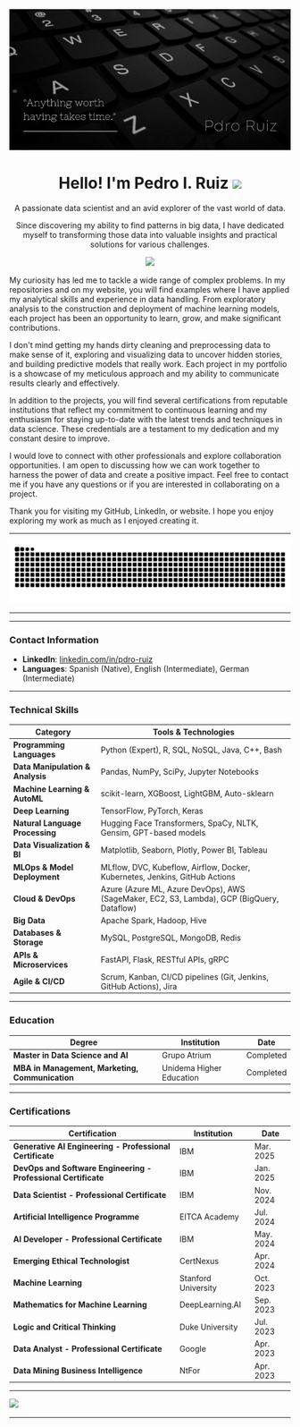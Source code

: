<div align="center">
  <img src="https://github.com/pdro-ruiz/pdro-ruiz/blob/main/pdro_ruiz.jpg" alt="Pedro I. Ruiz">
</div>
<h1 align="center"><b>Hello! I'm Pedro I. Ruiz</b> <img src="https://media.giphy.com/media/hvRJCLFzcasrR4ia7z/giphy.gif" width="35"></h1>

<p align="center">
  A passionate data scientist and an avid explorer of the vast world of data.
</p>

<p align="center">
  Since discovering my ability to find patterns in big data, I have dedicated myself to transforming those data into valuable insights and practical solutions for various challenges.
</p>

<p align="center">
  <a href="https://github.com/DenverCoder1/readme-typing-svg"><img src="https://readme-typing-svg.herokuapp.com?font=Time+New+Roman&color=cyan&size=25&center=true&vCenter=true&width=600&height=100&lines=I+am+Data+Scientist;I+uncover+hidden+and+valuable+patterns;I+automate+complex+processes+with+AI;I+create+advanced+detection+tools;🧙‍♂️+I+predict+the+future+with+algorithms"></a>
</p>

<p>
  My curiosity has led me to tackle a wide range of complex problems. In my repositories and on my website, you will find examples where I have applied my analytical skills and experience in data handling. From exploratory analysis to the construction and deployment of machine learning models, each project has been an opportunity to learn, grow, and make significant contributions.
</p>

<p>
  I don't mind getting my hands dirty cleaning and preprocessing data to make sense of it, exploring and visualizing data to uncover hidden stories, and building predictive models that really work. Each project in my portfolio is a showcase of my meticulous approach and my ability to communicate results clearly and effectively.
</p>

<p>
  In addition to the projects, you will find several certifications from reputable institutions that reflect my commitment to continuous learning and my enthusiasm for staying up-to-date with the latest trends and techniques in data science. These credentials are a testament to my dedication and my constant desire to improve.
</p>

<p>
  I would love to connect with other professionals and explore collaboration opportunities. I am open to discussing how we can work together to harness the power of data and create a positive impact. Feel free to contact me if you have any questions or if you are interested in collaborating on a project.

</p>

<p>
  Thank you for visiting my GitHub, LinkedIn, or website. I hope you enjoy exploring my work as much as I enjoyed creating it.
</p>


<hr>

<div align="center">
  <img src="https://github.com/pdro-ruiz/pdro-ruiz/blob/main/grid-snake.svg" alt="Snake Animation">
</div>

---
---

### Contact Information

- **LinkedIn**: [linkedin.com/in/pdro-ruiz](https://linkedin.com/in/pdro-ruiz)
- **Languages**: Spanish (Native), English (Intermediate), German (Intermediate)

---

### Technical Skills

| Category                         | Tools & Technologies                                                                       |
| -------------------------------- | ------------------------------------------------------------------------------------------ |
| **Programming Languages**        | Python (Expert), R, SQL, NoSQL, Java, C++, Bash                                            |
| **Data Manipulation & Analysis** | Pandas, NumPy, SciPy, Jupyter Notebooks                                                    |
| **Machine Learning & AutoML**    | scikit-learn, XGBoost, LightGBM, Auto-sklearn                                              |
| **Deep Learning**                | TensorFlow, PyTorch, Keras                                                                 |
| **Natural Language Processing**  | Hugging Face Transformers, SpaCy, NLTK, Gensim, GPT-based models                           |
| **Data Visualization & BI**      | Matplotlib, Seaborn, Plotly, Power BI, Tableau                                             |
| **MLOps & Model Deployment**     | MLflow, DVC, Kubeflow, Airflow, Docker, Kubernetes, Jenkins, GitHub Actions                |
| **Cloud & DevOps**               | Azure (Azure ML, Azure DevOps), AWS (SageMaker, EC2, S3, Lambda), GCP (BigQuery, Dataflow) |
| **Big Data**                     | Apache Spark, Hadoop, Hive                                                                 |
| **Databases & Storage**          | MySQL, PostgreSQL, MongoDB, Redis                                                          |
| **APIs & Microservices**         | FastAPI, Flask, RESTful APIs, gRPC                                                         |
| **Agile & CI/CD**                | Scrum, Kanban, CI/CD pipelines (Git, Jenkins, GitHub Actions), Jira                        |

---

### Education

| Degree                                          | Institution              | Date      |
| ----------------------------------------------- | ------------------------ | --------- |
| **Master in Data Science and AI**               | Grupo Atrium             | Completed |
| **MBA in Management, Marketing, Communication** | Unidema Higher Education | Completed |

---

### Certifications

| Certification                                                      | Institution         | Date      |
| ------------------------------------------------------------------ | ------------------- | --------- |
| **Generative AI Engineering - Professional Certificate**           | IBM                 | Mar. 2025 |
| **DevOps and Software Engineering - Professional Certificate**     | IBM                 | Jan. 2025 |
| **Data Scientist - Professional Certificate**                      | IBM                 | Nov. 2024 |
| **Artificial Intelligence Programme**                              | EITCA Academy       | Jul. 2024 |
| **AI Developer - Professional Certificate**                        | IBM                 | May. 2024 |
| **Emerging Ethical Technologist**                                  | CertNexus           | Apr. 2024 |
| **Machine Learning**                                               | Stanford University | Oct. 2023 |
| **Mathematics for Machine Learning**                               | DeepLearning.AI     | Sep. 2023 |
| **Logic and Critical Thinking**                                    | Duke University     | Jul. 2023 |
| **Data Analyst - Professional Certificate**                        | Google              | Apr. 2023 |
| **Data Mining Business Intelligence**                              | NtFor               | Apr. 2023 |

---
[![](https://visitcount.itsvg.in/api?id=Pdro-Ruiz&icon=3&color=12)](https://visitcount.itsvg.in)

<hr>

